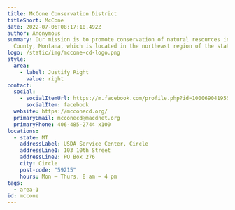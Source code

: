```yaml
---
title: McCone Conservation District
titleShort: McCone
date: 2022-07-06T08:17:10.492Z
author: Anonymous
summary: Our mission is to promote conservation of natural resources in McCone
  County, Montana, which is located in the northeast region of the state.
logo: /static/img/mccone-cd-logo.png
style:
  area:
    - label: Justify Right
      value: right
contact:
  social:
    - socialItemUrl: https://m.facebook.com/profile.php?id=100069041955533
      socialItem: facebook
  website: https://mcconecd.org/
  primaryEmail: mcconecd@macdnet.org
  primaryPhone: 406-485-2744 x100
locations:
  - state: MT
    addressLabel: USDA Service Center, Circle
    addressLine1: 103 10th Street
    addressLine2: PO Box 276
    city: Circle
    post-code: "59215"
    hours: Mon – Thurs, 8 am – 4 pm
tags:
  - area-1
id: mccone
---
```

